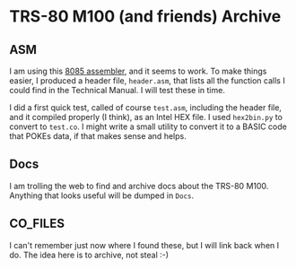 # TRS-80 M100 (and friends) Archive

## ASM

I am using this [8085 assembler](https://github.com/lcgamboa/8085asm), and it seems to work. To make things easier, I produced a header file, `header.asm`, that lists all the function calls I could find in the Technical Manual. I will test these in time.

I did a first quick test, called of course `test.asm`, including the header file, and it compiled properly (I think), as an Intel HEX file. I used `hex2bin.py` to convert to `test.co`. I might write a small utility to convert it to a BASIC code that POKEs data, if that makes sense and helps.

## Docs

I am trolling the web to find and archive docs about the TRS-80 M100. Anything that looks useful will be dumped in `Docs`.

## CO_FILES

I can't remember just now where I found these, but I will link back when I do. The idea here is to archive, not steal :-)